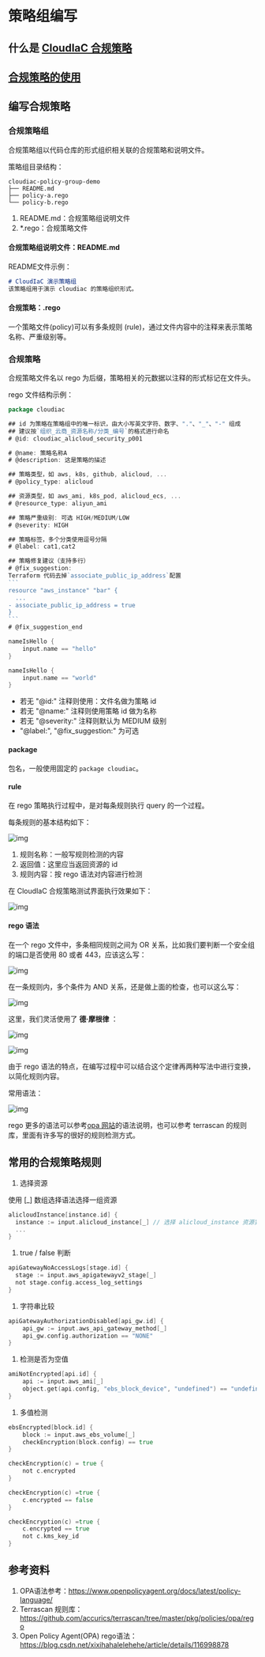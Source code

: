 # 策略组编写

## 什么是 [CloudIaC 合规策略](https://cloudiac.org/markdown/docs/mkdocs/manual/compliance.md)

## [合规策略的使用](https://cloudiac.org/markdown/docs/mkdocs/cases/check-policy.md)

## 编写合规策略

### 合规策略组

合规策略组以代码仓库的形式组织相关联的合规策略和说明文件。

策略组目录结构：

```shell
cloudiac-policy-group-demo
├── README.md
├── policy-a.rego 
└── policy-b.rego
```

1. README.md：合规策略组说明文件
2. *.rego：合规策略文件



#### 合规策略组说明文件：README.md

README文件示例：

```markdown
# CloudIaC 演示策略组
该策略组用于演示 cloudiac 的策略组织形式。
```

#### 合规策略：.rego

一个策略文件(policy)可以有多条规则 (rule)，通过文件内容中的注释来表示策略名称、严重级别等。



### 合规策略

合规策略文件名以 rego 为后缀，策略相关的元数据以注释的形式标记在文件头。

rego 文件结构示例：

~~~go
package cloudiac

## id 为策略在策略组中的唯一标识，由大小写英文字符、数字、"."、"_"、"-" 组成
## 建议按`组织_云商_资源名称/分类_编号`的格式进行命名
# @id: cloudiac_alicloud_security_p001

# @name: 策略名称A
# @description: 这是策略的描述

## 策略类型，如 aws, k8s, github, alicloud, ...
# @policy_type: alicloud

## 资源类型，如 aws_ami, k8s_pod, alicloud_ecs, ...
# @resource_type: aliyun_ami

## 策略严重级别: 可选 HIGH/MEDIUM/LOW
# @severity: HIGH

## 策略标签，多个分类使用逗号分隔
# @label: cat1,cat2

## 策略修复建议（支持多行）
# @fix_suggestion: 
Terraform 代码去掉`associate_public_ip_address`配置
```
resource "aws_instance" "bar" {
  ...
- associate_public_ip_address = true
}
```
# @fix_suggestion_end

nameIsHello {
	input.name == "hello"
}

nameIsHello {
	input.name == "world"
}
~~~

- 若无 "@id:" 注释则使用：文件名做为策略 id
- 若无 "@name:" 注释则使用策略 id 做为名称
- 若无 "@severity:" 注释则默认为 MEDIUM 级别
- "@label:", "@fix_suggestion:" 为可选

#### package

包名，一般使用固定的 `package cloudiac`。

#### rule

在 rego 策略执行过程中，是对每条规则执行 query 的一个过程。

每条规则的基本结构如下：

![img](../images/policy-group-demo.png)

1. 规则名称：一般写规则检测的内容
2. 返回值：这里应当返回资源的 id
3. 规则内容：按 rego 语法对内容进行检测



在 CloudIaC 合规策略测试界面执行效果如下：

![img](../images/policy-group-demo2.png)

#### rego 语法

在一个 rego 文件中，多条相同规则之间为 OR 关系，比如我们要判断一个安全组的端口是否使用 80 或者 443，应该这么写：

![img](../images/rego-grammar.png)

在一条规则内，多个条件为 AND 关系，还是做上面的检查，也可以这么写：

![img](../images/rego-grammer2.png)

这里，我们灵活使用了 **德·摩根律** ：

![img](../images/rego-grammer3.png
)

![img](../images/rego-grammer4.png)

由于 rego 语法的特点，在编写过程中可以结合这个定律再两种写法中进行变换，以简化规则内容。

常用语法：

![img](../images/commone-grammer.png)

rego 更多的语法可以参考[opa 网站](https://www.openpolicyagent.org/docs/latest/policy-language/)的语法说明，也可以参考 terrascan 的规则库，里面有许多写的很好的规则检测方式。

## 常用的合规策略规则

1. 选择资源

使用 [_] 数组选择语法选择一组资源

```go
alicloudInstance[instance.id] {
  instance := input.alicloud_instance[_] // 选择 alicloud_instance 资源实例
  ...
}
```

1. true / false 判断

```go
apiGatewayNoAccessLogs[stage.id] {
  stage := input.aws_apigatewayv2_stage[_]
  not stage.config.access_log_settings
}
```

1. 字符串比较

```go
apiGatewayAuthorizationDisabled[api_gw.id] {
    api_gw := input.aws_api_gateway_method[_]
    api_gw.config.authorization == "NONE"
}
```

1. 检测是否为空值

```go
amiNotEncrypted[api.id] {
    api := input.aws_ami[_]
    object.get(api.config, "ebs_block_device", "undefined") == "undefined"
}
```

1. 多值检测

```go
ebsEncrypted[block.id] {
    block := input.aws_ebs_volume[_]
    checkEncryption(block.config) == true
}

checkEncryption(c) = true {
    not c.encrypted
}

checkEncryption(c) =true {
    c.encrypted == false
}

checkEncryption(c) =true {
    c.encrypted == true
    not c.kms_key_id
}
```

## 参考资料

1. OPA语法参考：https://www.openpolicyagent.org/docs/latest/policy-language/
2. Terrascan 规则库：https://github.com/accurics/terrascan/tree/master/pkg/policies/opa/rego
3. Open Policy Agent(OPA) rego语法：https://blog.csdn.net/xixihahalelehehe/article/details/116998878